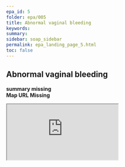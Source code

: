 ```yaml
---
epa_id: 5
folder: epa/005
title: Abnormal vaginal bleeding
keywords: 
summary: 
sidebar: soap_sidebar
permalink: epa_landing_page_5.html
toc: false
---
```


## Abnormal vaginal bleeding
**summary missing**
<br>
**Map URL Missing**
<div class="iframe-container">
  <iframe src="https://atlas.mindmup.com/fnmi22epa/fnmi_epa_template/index.html" allowfullscreen></iframe>
</div>